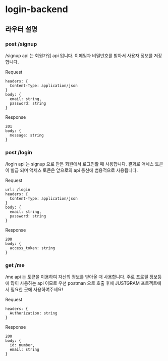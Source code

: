 # login-backend

## 라우터 설명

### post /signup

/signup api 는 회원가입 api 입니다. 이메일과 비밀번호를 받아서 사용자 정보를 저장합니다.

Request

```
headers: {
  Content-Type: application/json
}
body: {
  email: string,
  password: string
}
```

Response

```
201
body: {
  message: string
}
```

### post /login

/login api 는 signup 으로 만든 회원에서 로그인할 때 사용합니다. 결과로 액세스 토큰이 발급 되며 액세스 토큰은 앞으로의 api 통신에 범용적으로 사용됩니다.

Request

```
url: /login
headers: {
  Content-Type: application/json
}
body: {
  email: string,
  password: string
}
```

Response

```
200
body: {
  access_token: string
}
```

### get /me

/me api 는 토큰을 이용하여 자신의 정보를 받아올 때 사용합니다. 주로 프로필 정보등에 많이 사용하는 api 이므로 우선 postman 으로 호출 후에 JUSTGRAM 프로젝트에서 필요한 곳에 사용하여주세요!

Request

```
headers: {
  Authorization: string
}
```

Response

```
200
body: {
  id: number,
  email: string
}
```